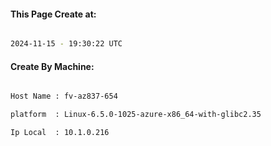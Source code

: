 
   
#### This Page Create at:

```bash

2024-11-15 - 19:30:22 UTC

```

#### Create By Machine:

```bash

Host Name : fv-az837-654

platform  : Linux-6.5.0-1025-azure-x86_64-with-glibc2.35

Ip Local  : 10.1.0.216

```

